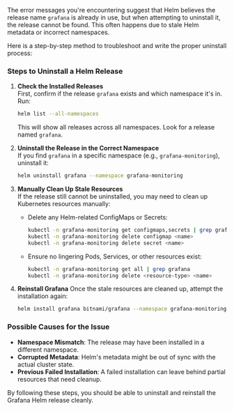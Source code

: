 The error messages you're encountering suggest that Helm believes the release name `grafana` is already in use, but when attempting to uninstall it, the release cannot be found. This often happens due to stale Helm metadata or incorrect namespaces.

Here is a step-by-step method to troubleshoot and write the proper uninstall process:

### Steps to Uninstall a Helm Release

1. **Check the Installed Releases**  
   First, confirm if the release `grafana` exists and which namespace it's in. Run:
   ```bash
   helm list --all-namespaces
   ```
   This will show all releases across all namespaces. Look for a release named `grafana`.

2. **Uninstall the Release in the Correct Namespace**  
   If you find `grafana` in a specific namespace (e.g., `grafana-monitoring`), uninstall it:
   ```bash
   helm uninstall grafana --namespace grafana-monitoring
   ```

3. **Manually Clean Up Stale Resources**  
   If the release still cannot be uninstalled, you may need to clean up Kubernetes resources manually:
   - Delete any Helm-related ConfigMaps or Secrets:
     ```bash
     kubectl -n grafana-monitoring get configmaps,secrets | grep grafana
     kubectl -n grafana-monitoring delete configmap <name>
     kubectl -n grafana-monitoring delete secret <name>
     ```
   - Ensure no lingering Pods, Services, or other resources exist:
     ```bash
     kubectl -n grafana-monitoring get all | grep grafana
     kubectl -n grafana-monitoring delete <resource-type> <name>
     ```

4. **Reinstall Grafana**
   Once the stale resources are cleaned up, attempt the installation again:
   ```bash
   helm install grafana bitnami/grafana --namespace grafana-monitoring -f grafana-dashboard-deployment.yaml
   ```

### Possible Causes for the Issue
- **Namespace Mismatch**: The release may have been installed in a different namespace.
- **Corrupted Metadata**: Helm's metadata might be out of sync with the actual cluster state.
- **Previous Failed Installation**: A failed installation can leave behind partial resources that need cleanup.

By following these steps, you should be able to uninstall and reinstall the Grafana Helm release cleanly.